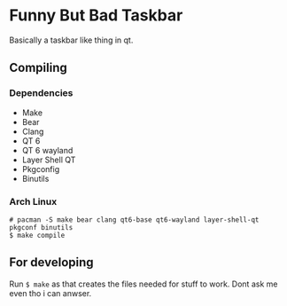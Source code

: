 # Funny But Bad Taskbar
Basically a taskbar like thing in qt.
## Compiling
### Dependencies
- Make
- Bear
- Clang
- QT 6
- QT 6 wayland
- Layer Shell QT
- Pkgconfig
- Binutils

### Arch Linux

	# pacman -S make bear clang qt6-base qt6-wayland layer-shell-qt pkgconf binutils
	$ make compile

## For developing

Run `$ make` as that creates the files needed for stuff to work. Dont ask me even tho i can anwser.
